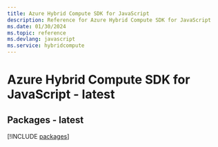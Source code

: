 ```yaml
---
title: Azure Hybrid Compute SDK for JavaScript
description: Reference for Azure Hybrid Compute SDK for JavaScript
ms.date: 01/30/2024
ms.topic: reference
ms.devlang: javascript
ms.service: hybridcompute
---
```

# Azure Hybrid Compute SDK for JavaScript - latest
## Packages - latest
[!INCLUDE [packages](hybrid-compute-index.md)]